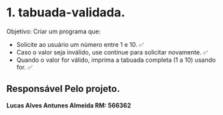 # 1. tabuada-validada.
Objetivo: Criar um programa que:
- Solicite ao usuário um número entre 1 e 10. ✅
- Caso o valor seja inválido, use continue para solicitar novamente. ✅
- Quando o valor for válido, imprima a tabuada completa (1 a 10) usando for. ✅

## Responsável Pelo projeto.

**Lucas Alves Antunes Almeida RM: 566362**
